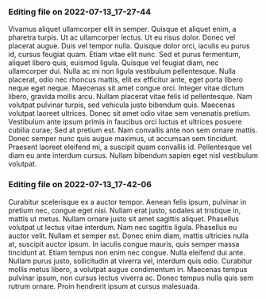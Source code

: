 

### Editing file on 2022-07-13_17-27-44

Vivamus aliquet ullamcorper elit in semper. Quisque et aliquet enim, a pharetra turpis. Ut ac ullamcorper lectus. Ut eu risus dolor. Donec vel placerat augue. Duis vel tempor nulla. Quisque dolor orci, iaculis eu purus id, cursus feugiat quam. Etiam vitae elit nunc. Sed et purus fermentum, aliquet libero quis, euismod ligula. Quisque vel feugiat diam, nec ullamcorper dui. Nulla ac mi non ligula vestibulum pellentesque.
Nulla placerat, odio nec rhoncus mattis, elit ex efficitur ante, eget porta libero neque eget neque. Maecenas sit amet congue orci. Integer vitae dictum libero, gravida mollis arcu. Nullam placerat vitae felis id pellentesque. Nam volutpat pulvinar turpis, sed vehicula justo bibendum quis. Maecenas volutpat laoreet ultrices. Donec sit amet odio vitae sem venenatis pretium. Vestibulum ante ipsum primis in faucibus orci luctus et ultrices posuere cubilia curae; Sed at pretium est. Nam convallis ante non sem ornare mattis. Donec semper nunc quis augue maximus, ut accumsan sem tincidunt. Praesent laoreet eleifend mi, a suscipit quam convallis id. Pellentesque vel diam eu ante interdum cursus. Nullam bibendum sapien eget nisl vestibulum volutpat.




### Editing file on 2022-07-13_17-42-06

Curabitur scelerisque ex a auctor tempor. Aenean felis ipsum, pulvinar in pretium nec, congue eget nisi. Nullam erat justo, sodales at tristique in, mattis ut metus. Nullam ornare justo sit amet sagittis aliquet. Phasellus volutpat ut lectus vitae interdum. Nam nec sagittis ligula. Phasellus eu auctor velit.
Nullam et semper est. Donec enim diam, mattis ultricies nulla at, suscipit auctor ipsum. In iaculis congue mauris, quis semper massa tincidunt at. Etiam tempus non enim nec congue. Nulla eleifend dui ante. Nullam purus justo, sollicitudin at viverra vel, interdum quis odio. Curabitur mollis metus libero, a volutpat augue condimentum in. Maecenas tempus pulvinar ipsum, non cursus lectus viverra ac. Donec tempus nulla quis sem rutrum ornare. Proin hendrerit ipsum at cursus malesuada.


